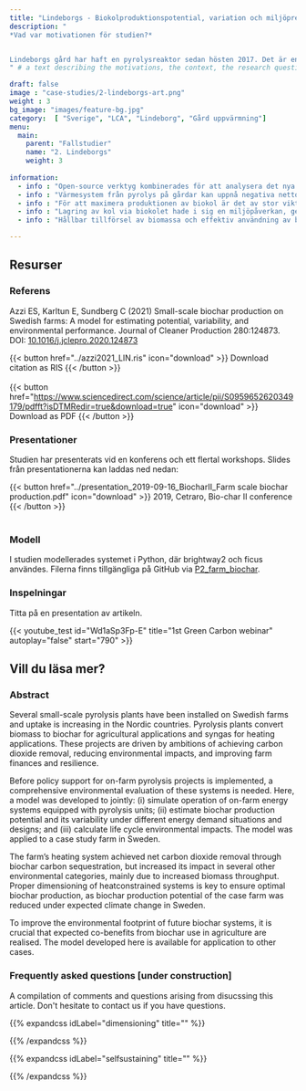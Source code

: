 ```yaml
---
title: "Lindeborgs - Biokolproduktionspotential, variation och miljöprestanda på gårdsnivå "
description: "
*Vad var motivationen för studien?*


Lindeborgs gård har haft en pyrolysreaktor sedan hösten 2017. Det är en av de första gårdarna i Sverige med en sådan reaktor, med syfte att generera värme till byggnaderna och producera biokol. Vår fallstudie utfördes 2018-2019 och vid tidpunkten fanns det inte mycket data tillgänglig från reaktorn och vissa praktiska utmaningar upptäcktes, särskilt under varmare vinterdagar. Därför fokuserade denna studie på att kombinera livscykelanalys med simulering av de små reaktorerna i drift, på lokal nivå. 
" # a text describing the motivations, the context, the research questions, attratively

draft: false
image : "case-studies/2-lindeborgs-art.png"
weight : 3
bg_image: "images/feature-bg.jpg"
category:  [ "Sverige", "LCA", "Lindeborg", "Gård uppvärmning"]
menu:
  main:
    parent: "Fallstudier"
    name: "2. Lindeborgs"
    weight: 3
 
information:
  - info : "Open-source verktyg kombinerades för att analysera det nya pyrolys-värmesystemet på gården."
  - info : "Värmesystem från pyrolys på gårdar kan uppnå negativa nettoklimatutsläpp med hjälp av biokol."
  - info : "För att maximera produktionen av biokol är det av stor vikt att dimensionera pyrolys-värmesystemet på ett passande sätt."
  - info : "Lagring av kol via biokolet hade i sig en miljöpåverkan, genom ökad användning av biomassa."
  - info : "Hållbar tillförsel av biomassa och effektiv användning av biokol är kritiska faktorer."

---
```

## **Resurser**
<div class="row">
  <div class="col-md-4">

  ### Referens
 Azzi ES, Karltun E, Sundberg C (2021) Small-scale biochar production on Swedish farms: A model for estimating potential, variability, and environmental performance. Journal of Cleaner Production 280:124873. DOI: [10.1016/j.jclepro.2020.124873](https://doi.org/10.1016/j.jclepro.2020.124873) 


  {{< button href="../azzi2021_LIN.ris" icon="download" >}} Download citation as RIS {{< /button >}}
  <br/><br/>
  {{< button href="https://www.sciencedirect.com/science/article/pii/S0959652620349179/pdfft?isDTMRedir=true&download=true" icon="download" >}} Download as PDF {{< /button >}}
  </div>

  <div class="col-md-4">

  ### Presentationer
  Studien har presenterats vid en konferens och ett flertal workshops. Slides från presentationerna kan laddas ned nedan:

  {{< button href="../presentation_2019-09-16_BiocharII_Farm scale biochar production.pdf" icon="download" >}} 2019, Cetraro, Bio-char II conference {{< /button >}}
  <br/><br/>
  </div>
  <div class="col-md-4">

  ### Modell
  I studien modellerades systemet i Python, där brightway2 och ficus användes. Filerna finns tillgängliga på GitHub via [P2_farm_biochar](https://github.com/ntropy-esa/P2_farm_biochar). 
 
  </div>
</div>

<div class="row">
  <div class="col-md-12">
  
  ### Inspelningar
  Titta på en presentation av artikeln.
  </div>

  <div class="col-md-5">
  {{< youtube_test id="Wd1aSp3Fp-E" title="1st Green Carbon webinar" autoplay="false" start="790" >}}
  </div>
  
</div>


## **Vill du läsa mer?**
<div class="row">
  <div class="col-md-10">

### Abstract 

Several small-scale pyrolysis plants have been installed on Swedish farms and uptake is increasing in the Nordic countries. Pyrolysis plants convert biomass to biochar for agricultural applications and syngas for heating applications. These projects are driven by ambitions of achieving carbon dioxide removal, reducing environmental impacts, and improving farm finances and resilience.

 Before policy support for on-farm pyrolysis projects is implemented, a comprehensive environmental evaluation of these systems is needed. Here, a model was developed to jointly: (i) simulate operation of on-farm energy systems equipped with pyrolysis units; (ii) estimate biochar production potential and its variability under different energy demand situations and designs; and (iii) calculate life cycle environmental impacts. The model was applied to a case study farm in Sweden. 
 
 The farm’s heating system achieved net carbon dioxide removal through biochar carbon sequestration, but increased its impact in several other environmental categories, mainly due to increased biomass throughput. Proper dimensioning of heatconstrained systems is key to ensure optimal biochar production, as biochar production potential of the case farm was reduced under expected climate change in Sweden.
 
 To improve the environmental footprint of future biochar systems, it is crucial that expected co-benefits from biochar use in agriculture are realised. The model developed here is available for application to other cases.

  </div>

  <div class="col-md-10">

  ### Frequently asked questions [under construction]

  A compilation of comments and questions arising from disucssing this article. Don't hesitate to contact us if you have questions.

{{% expandcss idLabel="dimensioning" title="" %}}
  
{{% /expandcss %}}

{{% expandcss idLabel="selfsustaining" title="" %}}
  
{{% /expandcss %}}

</div></div>